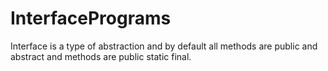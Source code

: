 # InterfacePrograms
Interface is a type of abstraction and by default all methods are public and abstract and methods are public static final. 
